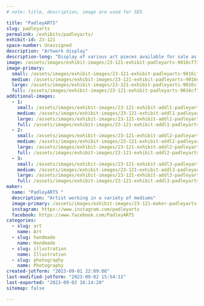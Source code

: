 ```yaml
---
# note: title, description, image are used for SEO

title: "PadleyARTS"
slug: padleyarts
permalink: /exhibits/padleyarts/
exhibit-id: 23-121
space-number: Unassigned
description: "Artwork display"
description-long: "Display of various art pieces available for sale as well as showcasing skills for custom pieces. Artist available for painting, design work, polymer clay sculpting, stamp making, and more. "
image: /assets/images/exhibit-images/23-121-exhibit-padleyarts-9016cf73-1c7b-4f5d-8c50-cbe6a1a00a91-large.jpeg
image-primary: 
  small: /assets/images/exhibit-images/23-121-exhibit-padleyarts-9016cf73-1c7b-4f5d-8c50-cbe6a1a00a91-small.jpeg
  medium: /assets/images/exhibit-images/23-121-exhibit-padleyarts-9016cf73-1c7b-4f5d-8c50-cbe6a1a00a91-medium.jpeg
  large: /assets/images/exhibit-images/23-121-exhibit-padleyarts-9016cf73-1c7b-4f5d-8c50-cbe6a1a00a91-large.jpeg
  full: /assets/images/exhibit-images/23-121-exhibit-padleyarts-9016cf73-1c7b-4f5d-8c50-cbe6a1a00a91-full.jpeg
additional-images: 
  - 1:
    small: /assets/images/exhibit-images/23-121-exhibit-addl1-padleyarts-2f985a9e-1f89-4e9d-a3ec-2421a8a7e434-small.jpeg
    medium: /assets/images/exhibit-images/23-121-exhibit-addl1-padleyarts-2f985a9e-1f89-4e9d-a3ec-2421a8a7e434-medium.jpeg
    large: /assets/images/exhibit-images/23-121-exhibit-addl1-padleyarts-2f985a9e-1f89-4e9d-a3ec-2421a8a7e434-large.jpeg
    full: /assets/images/exhibit-images/23-121-exhibit-addl1-padleyarts-2f985a9e-1f89-4e9d-a3ec-2421a8a7e434-full.jpeg
  - 2:
    small: /assets/images/exhibit-images/23-121-exhibit-addl2-padleyarts-717faad6-d646-4c96-8ad8-8206361d7894-small.jpeg
    medium: /assets/images/exhibit-images/23-121-exhibit-addl2-padleyarts-717faad6-d646-4c96-8ad8-8206361d7894-medium.jpeg
    large: /assets/images/exhibit-images/23-121-exhibit-addl2-padleyarts-717faad6-d646-4c96-8ad8-8206361d7894-large.jpeg
    full: /assets/images/exhibit-images/23-121-exhibit-addl2-padleyarts-717faad6-d646-4c96-8ad8-8206361d7894-full.jpeg
  - 3:
    small: /assets/images/exhibit-images/23-121-exhibit-addl3-padleyarts-d9887b60-a50a-4ff4-97c5-a8b041c76472-small.jpeg
    medium: /assets/images/exhibit-images/23-121-exhibit-addl3-padleyarts-d9887b60-a50a-4ff4-97c5-a8b041c76472-medium.jpeg
    large: /assets/images/exhibit-images/23-121-exhibit-addl3-padleyarts-d9887b60-a50a-4ff4-97c5-a8b041c76472-large.jpeg
    full: /assets/images/exhibit-images/23-121-exhibit-addl3-padleyarts-d9887b60-a50a-4ff4-97c5-a8b041c76472-full.jpeg
maker: 
  name: "PadleyARTS "
  description: "Artist working in a variety of mediums"
  image-primary: /assets/images/exhibit-images/23-121-maker-padleyarts-f76e3344-6a66-4a08-ade5-549da2fb5cd0-medium.jpeg
  instagram: https://www.instagram.com/padleyarts
  facebook: https://www.facebook.com/PadleyARTS
categories: 
  - slug: art
    name: Art
  - slug: handmade
    name: Handmade
  - slug: illustration
    name: Illustration
  - slug: photography
    name: Photography
created-jotform: "2023-09-01 22:09:06"
last-modified-jotform: "2023-09-02 15:54:11"
last-exported: "2023-09-02 16:14:20"
sitemap: false

---
```

